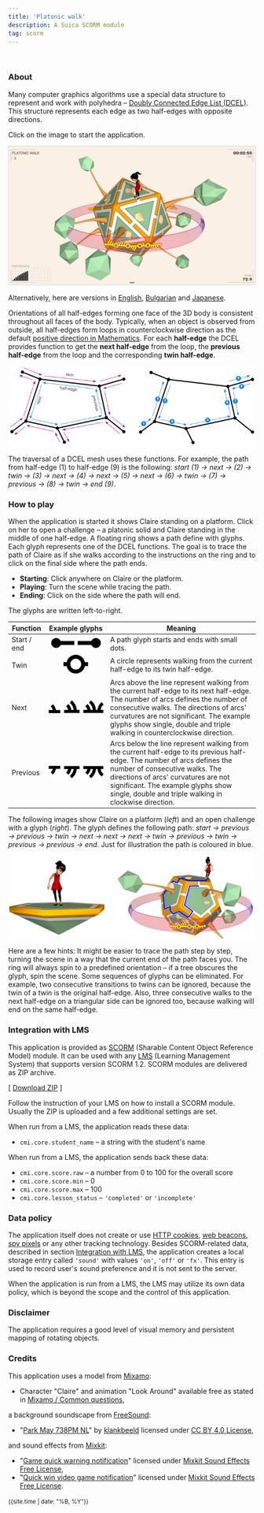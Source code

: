```yaml
---
title: 'Platonic walk'
description: A Suica SCORM module
tag: scorm
---
```


&nbsp;
### About

Many computer graphics algorithms use a special data structure to represent and work with polyhedra &ndash; [Doubly Connected Edge List (DCEL)](https://en.wikipedia.org/wiki/Doubly_connected_edge_list). This structure represents each edge as two half-edges with opposite directions.  

Click on the image to start the application.

[<img src="docs/snapshot.jpg">](platonic-walk.html)

Alternatively, here are versions in [English](platonic-walk.html?lang=en), [Bulgarian](platonic-walk.html?lang=bg) and [Japanese](platonic-walk.html?lang=jp).

Orientations of all half-edges forming one face of the 3D body is consistent throughout all faces of the body. Typically, when an object is observed from outside, all half-edges form loops in counterclockwise direction as the default [positive direction in Mathematics](https://en.wikipedia.org/wiki/Clockwise#Mathematics). For each **half-edge** the DCEL provides function to get the **next half-edge** from the loop, the **previous half-edge** from the loop and the corresponding **twin half-edge**.

<img src="docs/dcel.png">

The traversal of a DCEL mesh uses these functions. For example, the path from half-edge (1) to half-edge (9) is the following:
*start (1) &rarr; next &rarr; (2) &rarr; twin &rarr; (3) &rarr; next &rarr; (4) &rarr; next &rarr; (5) &rarr; next &rarr; (6) &rarr; twin &rarr; (7) &rarr; previous &rarr; (8) &rarr; twin &rarr; end (9)*.


### How to play

When the application is started it shows Claire standing on a platform. Click on her to open a challenge &ndash; a platonic solid and Claire standing in the middle of one half-edge. A floating ring shows a path define with glyphs. Each glyph represents one of the DCEL functions. The goal is to trace the path of Claire as if she walks according to the instructions on the ring and to click on the final side where the path ends.

- **Starting**: Click anywhere on Claire or the platform.
- **Playing**:  Turn the scene while tracing the path.
- **Ending**: Click on the side where the path will end.

The glyphs are written left-to-right. 

| Function | Example&nbsp;glyphs | Meaning |
| --- | :-: | --- |
| Start / end | <img src="docs/glyph-beg-end.png"> | A path glyph starts and ends with small dots. |
| Twin  | <img src="docs/glyph-twin.png"> | A circle represents walking from the current half-edge to its twin half-edge. |
| Next  | <img src="docs/glyph-next.png"> | Arcs above the line represent walking from the current half-edge to its next half-edge. The number of arcs defines the number of consecutive walks. The directions of arcs' curvatures are not significant. The example glyphs show single, double and triple walking in counterclockwise direction. |
| Previous  | <img src="docs/glyph-previous.png"> | Arcs below the line represent walking from the current half-edge to its previous half-edge. The number of arcs defines the number of consecutive walks. The directions of arcs' curvatures are not significant. The example glyphs show single, double and triple walking in clockwise direction. |

The following images show Claire on a platform (*left*) and an open challenge with a glyph (*right*). The glyph defines the following path:  *start &rarr; previous &rarr; previous &rarr; twin &rarr; next &rarr; next &rarr; next &rarr; twin &rarr; previous &rarr; twin &rarr; previous &rarr; previous &rarr; end*. Just for illustration the path is coloured in blue.

<img src="docs/claire.jpg">

Here are a few hints: It might be easier to trace the path step by step, turning the scene in a way that the current end of the path faces you. The ring will always spin to a predefined orientation &ndash; if a tree obscures the glyph, spin the scene. Some sequences of glyphs can be eliminated. For example, two consecutive transitions to twins can be ignored, because the twin of a twin is the original half-edge. Also, three consecutive walks to the next half-edge on a triangular side can be ignored too, because walking will end on the same half-edge.



### Integration with LMS

This application is provided as [SCORM](https://scorm.com/scorm-explained/one-minute-scorm-overview/) (Sharable Content Object Reference Model) module. It can be used with any [LMS](https://en.wikipedia.org/wiki/Learning_management_system) (Learning Management System) that supports version SCORM 1.2. SCORM modules are delivered as ZIP archive.

[ [Download ZIP](../../bin/platonic-walk.zip) ]

Follow the instruction of your LMS on how to install a SCORM module. Usually the ZIP is uploaded and a few additional settings are set.

When run from a LMS, the application reads these data:
- `cmi.core.student_name` &ndash; a string with the student's name

When run from a LMS, the application sends back these data:

- `cmi.core.score.raw` &ndash; a number from 0 to 100 for the overall score
- `cmi.core.score.min` &ndash; 0
- `cmi.core.score.max` &ndash; 100
- `cmi.core.lesson_status` &ndash; `'completed'` or `'incomplete'`

### Data policy

The application itself does not create or use [HTTP cookies](https://developer.mozilla.org/en-US/docs/Web/HTTP/Cookies), [web beacons](https://en.wikipedia.org/wiki/Web_beacon), [spy pixels](https://en.wikipedia.org/wiki/Spy_pixel) or any other tracking technology. Besides SCORM-related data, described in section [Integration with LMS](#integration-with-lms), the application creates a local storage entry called `'sound'` with values `'on'`, `'off'` or `'fx'`. This entry is used to record user's sound preference and it is not sent to the server.

When the application is run from a LMS, the LMS may utilize its own data policy, which is beyond the scope and the control of this application.

### Disclaimer

The application requires a good level of visual memory and persistent mapping of rotating objects.

### Credits

This application uses a model from [Mixamo](https://www.mixamo.com):

- Character "Claire" and animation "Look Around" available free as stated in [Mixamo / Common questions](https://helpx.adobe.com/creative-cloud/faq/mixamo-faq.html),

a background soundscape from [FreeSound](https://freesound.org):

- "[Park May 738PM NL](https://freesound.org/people/klankbeeld/sounds/609329/)" by [klankbeeld](https://freesound.org/people/klankbeeld/) licensed under [CC BY 4.0 License](https://creativecommons.org/licenses/by/4.0/),

and sound effects from [Mixkit](https://mixkit.co/):

- "[Game quick warning notification](https://mixkit.co/free-sound-effects/click/)" licensed under [Mixkit Sound Effects Free License](https://mixkit.co/license/#sfxFree),
- "[Quick win video game notification](https://mixkit.co/free-sound-effects/click/)" licensed under [Mixkit Sound Effects Free License](https://mixkit.co/license/#sfxFree).


	
<small>{{site.time | date: "%B, %Y"}}</small>